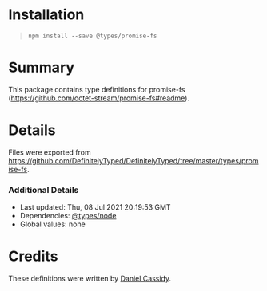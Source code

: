 # Installation
> `npm install --save @types/promise-fs`

# Summary
This package contains type definitions for promise-fs (https://github.com/octet-stream/promise-fs#readme).

# Details
Files were exported from https://github.com/DefinitelyTyped/DefinitelyTyped/tree/master/types/promise-fs.

### Additional Details
 * Last updated: Thu, 08 Jul 2021 20:19:53 GMT
 * Dependencies: [@types/node](https://npmjs.com/package/@types/node)
 * Global values: none

# Credits
These definitions were written by [Daniel Cassidy](https://github.com/djcsdy).
